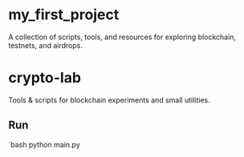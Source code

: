 # my_first_project
A collection of scripts, tools, and resources for exploring blockchain, testnets, and airdrops.
# crypto-lab
Tools & scripts for blockchain experiments and small utilities.

## Run
`bash
python main.py

